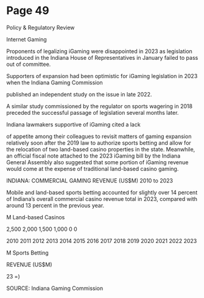 # Page 49

Policy & Regulatory Review

Internet Gaming

Proponents of legalizing iGaming were disappointed in
2023 as legislation introduced in the Indiana House
of Representatives in January failed to pass out of
committee.

Supporters of expansion had been optimistic for iGaming
legislation in 2023 when the Indiana Gaming Commission

published an independent study on the issue in late 2022.

A similar study commissioned by the regulator on sports
wagering in 2018 preceded the successful passage of
legislation several months later.

Indiana lawmakers supportive of iGaming cited a lack

of appetite among their colleagues to revisit matters of
gaming expansion relatively soon after the 2019 law to
authorize sports betting and allow for the relocation of two
land-based casino properties in the state. Meanwhile, an
official fiscal note attached to the 2023 iGaming bill by
the Indiana General Assembly also suggested that some
portion of iGaming revenue would come at the expense of
traditional land-based casino gaming.

INDIANA: COMMERCIAL GAMING REVENUE (US$M)
2010 to 2023

Mobile and land-based sports betting accounted for slightly
over 14 percent of Indiana’s overall commercial casino
revenue total in 2023, compared with around 13 percent in
the previous year.

M Land-based Casinos

2,500
2,000
1,500
1,000
0
0

2010 2011 2012 2013 2014 2015 2016 2017 2018 2019 2020 2021 2022 2023

M Sports Betting

REVENUE (US$M)

23
=)

SOURCE: Indiana Gaming Commission

